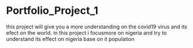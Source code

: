 # Portfolio_Project_1
this project will give you a more understanding on the covid19 virus and its efect on the world.
in this project i focusmore on nigeria and try to understand its effect on nigeria base on it population
